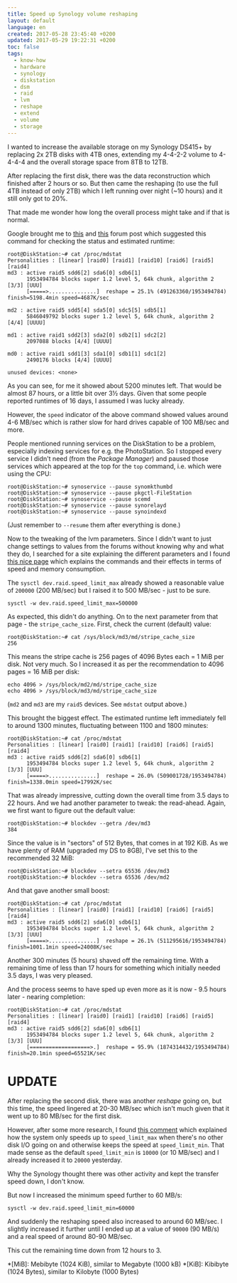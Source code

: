 ```yaml
---
title: Speed up Synology volume reshaping
layout: default
language: en
created: 2017-05-28 23:45:40 +0200
updated: 2017-05-29 19:22:31 +0200
toc: false
tags:
  - know-how
  - hardware
  - synology
  - diskstation
  - dsm
  - raid
  - lvm
  - reshape
  - extend
  - volume
  - storage
---
```

I wanted to increase the available storage on my Synology DS415+ by replacing 2x 2TB disks with
4TB ones, extending my 4-4-2-2 volume to 4-4-4-4 and the overall storage space from 8TB to 12TB.

After replacing the first disk, there was the data reconstruction which finished after 2 hours
or so. But then came the reshaping (to use the full 4TB instead of only 2TB) which I left running
over night (~10 hours) and it still only got to 20%.

That made me wonder how long the overall process might take and if that is normal.

Google brought me to [this](https://forum.synology.com/enu/viewtopic.php?t=79595) and
[this](https://forum.synology.com/enu/viewtopic.php?t=124489) forum post which suggested this
command for checking the status and estimated runtime:

```
root@DiskStation:~# cat /proc/mdstat
Personalities : [linear] [raid0] [raid1] [raid10] [raid6] [raid5] [raid4]
md3 : active raid5 sdd6[2] sda6[0] sdb6[1]
      1953494784 blocks super 1.2 level 5, 64k chunk, algorithm 2 [3/3] [UUU]
      [=====>...............]  reshape = 25.1% (491263360/1953494784) finish=5198.4min speed=4687K/sec

md2 : active raid5 sdd5[4] sda5[0] sdc5[5] sdb5[1]
      5846049792 blocks super 1.2 level 5, 64k chunk, algorithm 2 [4/4] [UUUU]

md1 : active raid1 sdd2[3] sda2[0] sdb2[1] sdc2[2]
      2097088 blocks [4/4] [UUUU]

md0 : active raid1 sdd1[3] sda1[0] sdb1[1] sdc1[2]
      2490176 blocks [4/4] [UUUU]

unused devices: <none>
```

As you can see, for me it showed about 5200 minutes left. That would be almost 87 hours, or a
little bit over 3½ days. Given that some people reported runtimes of 16 days, I assumed I was
lucky already.

However, the `speed` indicator of the above command showed values around 4-6 MB/sec which is
rather slow for hard drives capable of 100 MB/sec and more.

People mentioned running services on the DiskStation to be a problem, especially indexing services
for e.g. the PhotoStation. So I stopped every service I didn't need (from the *Package Manager*)
and paused those services which appeared at the top for the `top` command, i.e. which were using
the CPU:

```
root@DiskStation:~# synoservice --pause synomkthumbd
root@DiskStation:~# synoservice --pause pkgctl-FileStation
root@DiskStation:~# synoservice --pause scemd
root@DiskStation:~# synoservice --pause synorelayd
root@DiskStation:~# synoservice --pause synoindexd
```

(Just remember to `--resume` them after everything is done.)

Now to the tweaking of the lvm parameters. Since I didn't want to just change settings to values
from the forums without knowing why and what they do, I searched for a site explaining the
different parameters and I found [this nice page](https://baptiste-wicht.com/posts/2015/03/how-to-speed-up-raid-5-6-growing-with-mdadm.html)
which explains the commands and their effects in terms of speed and memory consumption.

The `sysctl dev.raid.speed_limit_max` already showed a reasonable value of `200000` (200 MB/sec)
but I raised it to 500 MB/sec - just to be sure.

    sysctl -w dev.raid.speed_limit_max=500000

As expected, this didn't do anything. On to the next parameter from that page - the
`stripe_cache_size`. First, check the current (default) value:

    root@DiskStation:~# cat /sys/block/md3/md/stripe_cache_size
    256

This means the stripe cache is 256 pages of 4096 Bytes each = 1 MiB per disk. Not very much.
So I increased it as per the recommendation to 4096 pages = 16 MiB per disk:

    echo 4096 > /sys/block/md2/md/stripe_cache_size
    echo 4096 > /sys/block/md3/md/stripe_cache_size

(`md2` and `md3` are my `raid5` devices. See `mdstat` output above.)

This brought the biggest effect. The estimated runtime left immediately fell to around 1300
minutes, fluctuating between 1100 and 1800 minutes:

```
root@DiskStation:~# cat /proc/mdstat
Personalities : [linear] [raid0] [raid1] [raid10] [raid6] [raid5] [raid4]
md3 : active raid5 sdd6[2] sda6[0] sdb6[1]
      1953494784 blocks super 1.2 level 5, 64k chunk, algorithm 2 [3/3] [UUU]
      [=====>...............]  reshape = 26.0% (509001728/1953494784) finish=1338.0min speed=17992K/sec
```

That was already impressive, cutting down the overall time from 3.5 days to 22 hours.
And we had another parameter to tweak: the read-ahead. Again, we first want to figure out the
default value:

    root@DiskStation:~# blockdev --getra /dev/md3
    384

Since the value is in "sectors" of 512 Bytes, that comes in at 192 KiB. As we have plenty of RAM
(upgraded my DS to 8GB), I've set this to the recommended 32 MiB:

    root@DiskStation:~# blockdev --setra 65536 /dev/md3
    root@DiskStation:~# blockdev --setra 65536 /dev/md2

And that gave another small boost:

```
root@DiskStation:~# cat /proc/mdstat
Personalities : [linear] [raid0] [raid1] [raid10] [raid6] [raid5] [raid4]
md3 : active raid5 sdd6[2] sda6[0] sdb6[1]
      1953494784 blocks super 1.2 level 5, 64k chunk, algorithm 2 [3/3] [UUU]
      [=====>...............]  reshape = 26.1% (511295616/1953494784) finish=1001.1min speed=24008K/sec
```

Another 300 minutes (5 hours) shaved off the remaining time. With a remaining time of less
than 17 hours for something which initially needed 3.5 days, I was very pleased.

And the process seems to have sped up even more as it is now - 9.5 hours later - nearing completion:

```
root@DiskStation:~# cat /proc/mdstat 
Personalities : [linear] [raid0] [raid1] [raid10] [raid6] [raid5] [raid4] 
md3 : active raid5 sdd6[2] sda6[0] sdb6[1]
      1953494784 blocks super 1.2 level 5, 64k chunk, algorithm 2 [3/3] [UUU]
      [===================>.]  reshape = 95.9% (1874314432/1953494784) finish=20.1min speed=65521K/sec
```


UPDATE
======

After replacing the second disk, there was another *reshape* going on, but this time, the speed
lingered at 20-30 MB/sec which isn't much given that it went up to 80 MB/sec for the first disk.

However, after some more research, I found [this comment](https://www.cyberciti.biz/tips/linux-raid-increase-resync-rebuild-speed.html#comment-20767)
which explained how the system only speeds up to `speed_limit_max` when there's no other disk I/O
going on and otherwise keeps the speed at `speed_limit_min`. That made sense as the default
`speed_limit_min` is `10000` (or 10 MB/sec) and I already increased it to `20000` yesterday.

Why the Synology thought there was other activity and kept the transfer speed down, I don't know.

But now I increased the minimum speed further to 60 MB/s:

    sysctl -w dev.raid.speed_limit_min=60000

And suddenly the reshaping speed also increased to around 60 MB/sec. I slightly increased it
further until I ended up at a value of `90000` (90 MB/s) and a real speed of around
80-90 MB/sec.

This cut the remaining time down from 12 hours to 3.



*[MiB]: Mebibyte (1024 KiB), similar to Megabyte (1000 kB)
*[KiB]: Kibibyte (1024 Bytes), similar to Kilobyte (1000 Bytes)
